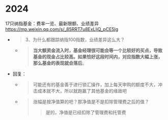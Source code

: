 
# 2024

17只纳指基金：费率一览、最新限额、业绩差异 https://mp.weixin.qq.com/s/_85RRT7u8ExLljQ_pCE5lg
- > 3、为什么都跟踪纳指100指数，业绩差异这么大？
  * > **当大额资金流入时，基金经理很可能会等一个比较好的买点，导致基金的现金占比较高。如果恰好这段时间内，对应指数大幅上涨，那么基金的表现就会落后**。
- 回复：
  * > 可能还有的基金善于进行锁汇操作，加上每天申购的额度不大，冲击成本就不大，所以就跑赢了其他基金的缘故吧
  * > 涨幅是按净值算的吧？那净值是不是扣除管理费之后的值？
    >> 是的，净值是已经扣除了管理费和托管费
